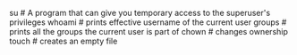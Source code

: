 su # A program that can give you temporary access to the superuser's privileges
whoami # prints effective username of the current user
groups # prints all the groups the current user is part of
chown # changes ownership
touch # creates an empty file
